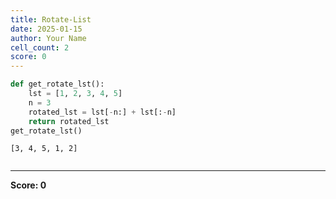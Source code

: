 ```yaml
---
title: Rotate-List
date: 2025-01-15
author: Your Name
cell_count: 2
score: 0
---
```


```python
def get_rotate_lst():
    lst = [1, 2, 3, 4, 5]
    n = 3
    rotated_lst = lst[-n:] + lst[:-n] 
    return rotated_lst
get_rotate_lst()
```




    [3, 4, 5, 1, 2]




```python

```


---
**Score: 0**
